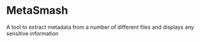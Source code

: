 # MetaSmash
A tool to extract metadata from a number of different files and displays any sensitive information
